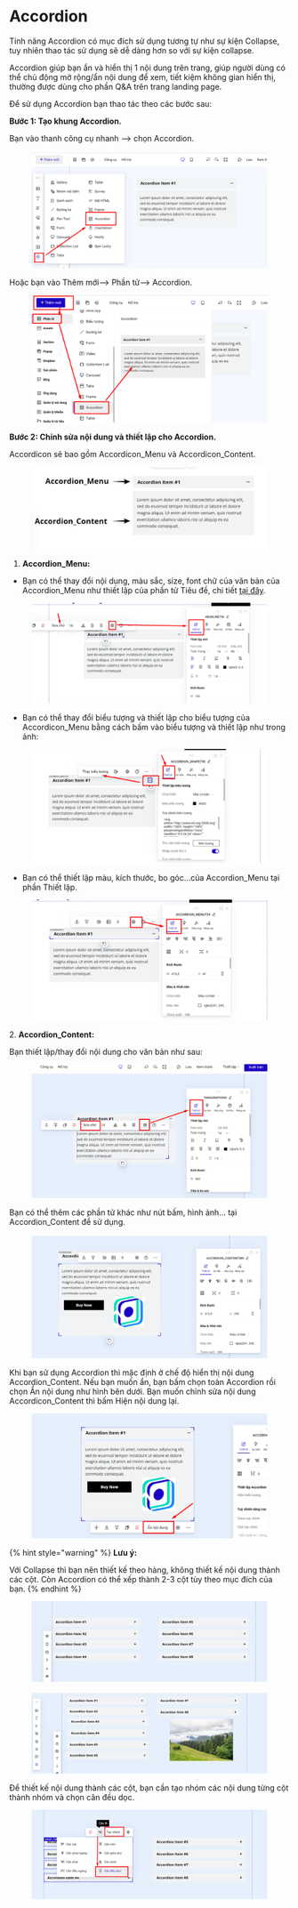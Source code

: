 # Accordion

Tính năng Accordion có mục đích sử dụng tương tự như sự kiện Collapse, tuy nhiên thao tác sử dụng sẽ dễ dàng hơn so với sự kiện collapse.&#x20;

Accordion giúp bạn ẩn và hiển thị 1 nội dung trên trang, giúp người dùng có thể chủ động mở rộng/ẩn nội dung để xem, tiết kiệm không gian hiển thị, thường được dùng cho phần Q\&A trên trang landing page.

Để sử dụng Accordion bạn thao tác theo các bước sau:

**Bước 1: Tạo khung Accordion.**

Bạn vào thanh công cụ nhanh --> chọn Accordion.

<figure><img src="../../.gitbook/assets/acc.png" alt=""><figcaption></figcaption></figure>

Hoặc bạn vào Thêm mới--> Phần tử--> Accordion.

<figure><img src="../../.gitbook/assets/acc1.png" alt=""><figcaption></figcaption></figure>

**Bước 2: Chỉnh sửa nội dung và thiết lập cho Accordion.**

Accordicon sẽ bao gồm Accordicon\_Menu và Accordicon\_Content.

<figure><img src="../../.gitbook/assets/acc2.png" alt=""><figcaption></figcaption></figure>

1. **Accordion\_Menu:**

* Bạn có thể thay đổi nội dung, màu sắc, size, font chữ của văn bản của Accordion\_Menu như thiết lập của phần tử Tiêu đề, chi tiết [tại đây](https://help.ladipage.vn/cac-phan-t-co-ban-tren-landingpage/phan-tu/tieu-de-doan-van-danh-sach).

<figure><img src="../../.gitbook/assets/Acc3.png" alt=""><figcaption></figcaption></figure>

* Bạn có thể thay đổi biểu tượng và thiết lập cho biểu tượng của Accordicon\_Menu bằng cách bấm vào biểu tượng và thiết lập như trong ảnh:

<figure><img src="../../.gitbook/assets/acc4.png" alt=""><figcaption></figcaption></figure>

* Bạn có thể thiết lập màu, kích thước, bo góc...của Accordion\_Menu tại phần Thiết lập.

<figure><img src="../../.gitbook/assets/acc5.png" alt=""><figcaption></figcaption></figure>

2\. **Accordion\_Content:**

Bạn thiết lập/thay đổi nội dung cho văn bản như sau:

<figure><img src="../../.gitbook/assets/content1.png" alt=""><figcaption></figcaption></figure>

Bạn có thể thêm các phần tử khác như nút bấm, hình ảnh... tại Accordion\_Content để sử dụng.&#x20;

<figure><img src="../../.gitbook/assets/content3.png" alt=""><figcaption></figcaption></figure>

Khi bạn sử dụng Accordion thì mặc định ở chế độ hiển thị nội dung Accordion\_Content. Nếu bạn muốn ẩn, bạn bấm chọn toàn Accordion rồi chọn Ẩn nội dung như hình bên dưới. Bạn muốn chỉnh sửa nội dung Accordicon\_Content thì bấm Hiện nội dung lại.

<figure><img src="../../.gitbook/assets/content4.png" alt=""><figcaption></figcaption></figure>

{% hint style="warning" %}
**Lưu ý:**

Với Collapse thì bạn nên thiết kế theo hàng, không thiết kế nội dung thành các cột. Còn Accordion có thể xếp thành 2-3 cột tùy theo mục đích của bạn.
{% endhint %}

<figure><img src="../../.gitbook/assets/acc6.png" alt=""><figcaption></figcaption></figure>

<figure><img src="../../.gitbook/assets/acc8.png" alt=""><figcaption></figcaption></figure>

Để thiết kế nội dung thành các cột, bạn cần tạo nhóm các nội dung từng cột thành nhóm và chọn căn đều dọc.

<figure><img src="../../.gitbook/assets/acc7.png" alt=""><figcaption></figcaption></figure>
